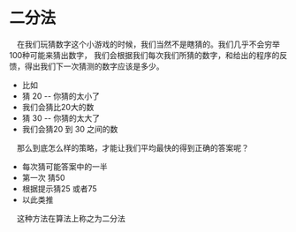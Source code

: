 # 二分法

&emsp;在我们玩猜数字这个小游戏的时候，我们当然不是瞎猜的。我们几乎不会穷举100种可能来猜出数字，
我们会根据我们每次我们所猜的数字，和给出的程序的反馈，得出我们下一次猜测的数字应该是多少。
- 比如
- 猜 20 -- 你猜的太小了
- 我们会猜比20大的数
- 猜 30 -- 你猜的太大了
- 我们会猜20 到 30 之间的数

&emsp;那么到底怎么样的策略，才能让我们平均最快的得到正确的答案呢？

- 每次猜可能答案中的一半
- 第一次 猜50
- 根据提示猜25 或者75
- 以此类推

&emsp;这种方法在算法上称之为二分法

